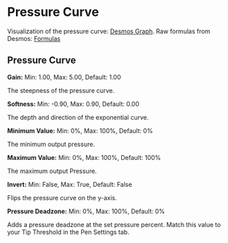 # Pressure Curve

Visualization of the pressure curve: [Desmos Graph](https://www.desmos.com/calculator/xo0y9dc9ye). Raw formulas from Desmos: [Formulas](./docs/pressure_curve/desmos_graph_formulas.md)

## Pressure Curve

**Gain:** Min: 1.00, Max: 5.00, Default: 1.00

The steepness of the pressure curve.

**Softness:** Min: -0.90, Max: 0.90, Default: 0.00

The depth and direction of the exponential curve.

**Minimum Value:** Min: 0%, Max: 100%, Default: 0%

The minimum output pressure.

**Maximum Value:** Min: 0%, Max: 100%, Default: 100%

The maximum output Pressure.

**Invert:** Min: False, Max: True, Default: False

Flips the pressure curve on the y-axis.

**Pressure Deadzone:** Min: 0%, Max: 100%, Default: 0%

Adds a pressure deadzone at the set pressure percent. Match this value to your Tip Threshold in the Pen Settings tab.
